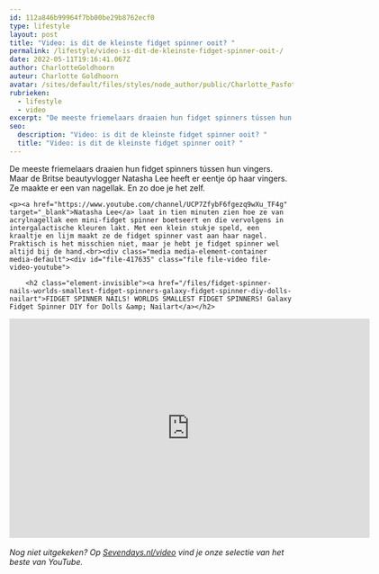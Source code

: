 ```yaml
---
id: 112a846b99964f7bb00be29b8762ecf0
type: lifestyle
layout: post
title: "Video: is dit de kleinste fidget spinner ooit? "
permalink: /lifestyle/video-is-dit-de-kleinste-fidget-spinner-ooit-/
date: 2022-05-11T19:16:41.067Z
author: CharlotteGoldhoorn
auteur: Charlotte Goldhoorn
avatar: /sites/default/files/styles/node_author/public/Charlotte_PasfotoDSC01555%20EXTRA.jpg?itok=Uh1_j08g
rubrieken:
  - lifestyle
  - video
excerpt: "De meeste friemelaars draaien hun fidget spinners tússen hun vingers. Maar de Britse beautyvlogger Natasha Lee heeft er eentje óp haar vingers. Ze maakte er een van nagellak. En zo doe je het zelf.  "
seo:
  description: "Video: is dit de kleinste fidget spinner ooit? "
  title: "Video: is dit de kleinste fidget spinner ooit? "
---
```

De meeste friemelaars draaien hun fidget spinners tússen hun vingers. Maar de Britse beautyvlogger Natasha Lee heeft er eentje óp haar vingers. Ze maakte er een van nagellak. En zo doe je het zelf.  

    <p><a href="https://www.youtube.com/channel/UCP7ZfybF6fgezq9wXu_TF4g" target="_blank">Natasha Lee</a> laat in tien minuten zien hoe ze van acrylnagellak een mini-fidget spinner boetseert en die vervolgens in intergalactische kleuren lakt. Met een klein stukje speld, een kraaltje en lijm maakt ze de fidget spinner vast aan haar nagel. Praktisch is het misschien niet, maar je hebt je fidget spinner wel altijd bij de hand.<br><div class="media media-element-container media-default"><div id="file-417635" class="file file-video file-video-youtube">

        <h2 class="element-invisible"><a href="/files/fidget-spinner-nails-worlds-smallest-fidget-spinners-galaxy-fidget-spinner-diy-dolls-nailart">FIDGET SPINNER NAILS! WORLDS SMALLEST FIDGET SPINNERS! Galaxy Fidget Spinner DIY for Dolls &amp; Nailart</a></h2>
    
  
  <div class="content">
    <div class="media-youtube-video file media-element file-default media-youtube-1">
  <iframe class="media-youtube-player" width="640" height="390" title="FIDGET SPINNER NAILS! WORLDS SMALLEST FIDGET SPINNERS! Galaxy Fidget Spinner DIY for Dolls &amp; Nailart" src="https://www.youtube.com/embed/cpgLTgBPsF8?wmode=opaque&controls=" name="FIDGET SPINNER NAILS! WORLDS SMALLEST FIDGET SPINNERS! Galaxy Fidget Spinner DIY for Dolls &amp; Nailart" frameborder="0" allowfullscreen="">Video van FIDGET SPINNER NAILS! WORLDS SMALLEST FIDGET SPINNERS! Galaxy Fidget Spinner DIY for Dolls &amp;amp; Nailart</iframe>
</div>
  </div>

  
</div>
</div><br><em>Nog niet uitgekeken? Op <a href="/video" target="_blank">Sevendays.nl/video</a> vind je onze selectie van het beste van YouTube.</em>  

